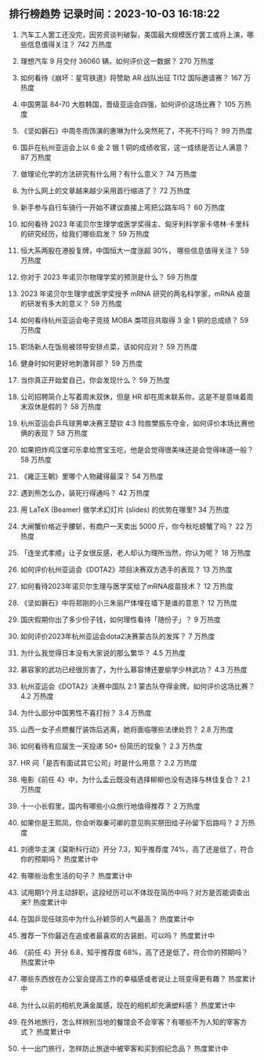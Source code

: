 
## 排行榜趋势 记录时间：2023-10-03 16:18:22
  
  1. 汽车工人罢工还没完，因劳资谈判破裂，美国最大规模医疗罢工或将上演，哪些信息值得关注？ 742 万热度
    
  2. 理想汽车 9 月交付 36060 辆，如何评价这一数据？ 270 万热度
    
  3. 如何看待《崩坏：星穹铁道》将赞助 AR 战队出征 TI12 国际邀请赛？ 167 万热度
    
  4. 中国男篮 84-70 大胜韩国，晋级亚运会四强，如何评价这场比赛？ 105 万热度
    
  5. 《坚如磐石》中周冬雨饰演的惠琳为什么突然死了，不死不行吗？ 99 万热度
    
  6. 国乒在杭州亚运会上以 6 金 2 银 1 铜的成绩收官，这一成绩是否让人满意？ 87 万热度
    
  7. 做理论化学的方法研究有什么用？有什么意义？ 74 万热度
    
  8. 为什么网上的文章越来越少采用首行缩进了？ 72 万热度
    
  9. 新手参与自行车骑行一开始不建议直接上弯把公路车吗？ 60 万热度
    
  10. 如何看待 2023 年诺贝尔生理学或医学奖得主、匈牙利科学家卡塔林·卡里科的研究经历，给我们哪些启发？ 59 万热度
    
  11. 恒大系两股在港股复牌，中国恒大一度涨超 30%， 哪些信息值得关注？ 59 万热度
    
  12. 你对于 2023 年诺贝尔物理学奖的预测是什么？ 59 万热度
    
  13. 2023 年诺贝尔生理学或医学奖授予 mRNA 研究的两名科学家，mRNA 疫苗的研发有多大的意义？ 59 万热度
    
  14. 如何看待杭州亚运会电子竞技 MOBA 类项目共取得 3 金 1 铜的总成绩？ 59 万热度
    
  15. 职场新人在饭局被领导安排点菜，该如何应对？ 59 万热度
    
  16. 健身时如何更好地刺激背部？ 59 万热度
    
  17. 当你真正开始爱自己，你会发现什么？ 59 万热度
    
  18. 公司招聘简介上写着周末双休，但是 HR 却在周末联系你，这是不是意味着周末双休是假的？ 58 万热度
    
  19. 杭州亚运会乒乓球男单决赛王楚钦 4:3 险胜樊振东夺金，如何评价本场比赛他俩的表现？ 58 万热度
    
  20. 如果把炸鸡汉堡可乐拿给贾宝玉吃，他是会觉得很美味还是会觉得味道一般？ 58 万热度
    
  21. 《雍正王朝》里哪个人物藏得最深？ 54 万热度
    
  22. 遇到熊怎么办，装死行得通吗？ 42 万热度
    
  23. 用 LaTeX (Beamer) 做学术幻灯片 (slides) 的优势在哪里? 34 万热度
    
  24. 大闸蟹价格近乎腰斩，有商户一天卖出 5000 斤，你今秋吃螃蟹了吗？ 22 万热度
    
  25. 「连坐式孝顺」让子女很反感，老人却认为理所当然，你认为呢？ 18 万热度
    
  26. 如何评价杭州亚运会《DOTA2》项目决赛双方选手的表现？ 13 万热度
    
  27. 如何看待2023年诺贝尔生理与医学奖给了mRNA疫苗技术？ 12 万热度
    
  28. 《坚如磐石》中将郑刚的小三朱丽尸体埋在墙下是谁的意思？ 12 万热度
    
  29. 国庆假期你出了多少份子钱，如何理性看待「随份子」？ 9 万热度
    
  30. 如何评价2023年杭州亚运会dota2决赛蒙古队的发挥？ 7 万热度
    
  31. 为什么我觉得日本没有大家说的那么繁华？ 4.5 万热度
    
  32. 慕容家的武功已经很厉害了，为什么慕容博还要偷学少林武功？ 4.3 万热度
    
  33. 杭州亚运会《DOTA2》决赛中国队 2:1 蒙古队夺得金牌，如何评价这场比赛？ 4.2 万热度
    
  34. 为什么部分中国男性不喜打扮？ 3.4 万热度
    
  35. 山西一女子点燃餐厅装饰后逃离，她将面临哪些法律处罚？ 2.8 万热度
    
  36. 如何看待有应届生一天投递 50+ 份简历的现象？ 2.3 万热度
    
  37. HR 问「是否有面试其它公司」时是什么用意？ 2.2 万热度
    
  38. 电影《前任 4》中，为什么孟云既没有选择柳柳也没有选择与林佳复合？ 2.1 万热度
    
  39. 十一小长假里，国内有哪些小众旅行地值得推荐？ 2 万热度
    
  40. 如果你是王熙凤，你会听取秦可卿的意见购买祭田给子孙留下后路吗？ 2 万热度
    
  41. 刘德华主演《莫斯科行动》开分 7.3，知乎推荐度 74%，高了还是低了，符合你的预期吗？ 热度累计中
    
  42. 有哪些治愈生活的句子？ 热度累计中
    
  43. 试用期1个月主动辞职，这段经历可以不体现在简历中吗？对方是否能调查出来? 热度累计中
    
  44. 在国乒现任球员中为什么孙颖莎的人气最高？ 热度累计中
    
  45. 推荐一下你最近在追或者最喜欢的古装剧，可以吗？ 热度累计中
    
  46. 《前任 4》开分 6.8，知乎推荐度 68%，高了还是低了，符合你的预期吗？ 热度累计中
    
  47. 哪些东西放在办公室会提高工作的幸福感或者说让上班变得更有趣？ 热度累计中
    
  48. 为什么以前的相机充满金属感，现在的相机却充满塑料感？ 热度累计中
    
  49. 在外地旅行，怎么样辨别当地的餐馆会不会宰客？有哪些不为人知的宰客方式？ 热度累计中
    
  50. 十一出门旅行，怎样防止旅途中被宰客和买到假纪念品？ 热度累计中
    